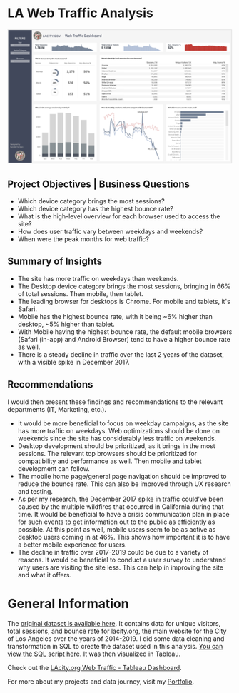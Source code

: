 # LA Web Traffic Analysis

[![Tableau Dashboard](dashboard.png)](https://public.tableau.com/app/profile/ruiz/viz/LAcity_orgWebTraffic/LAcity_orgWebTrafficDashboard?publish=yes)

## Project Objectives | Business Questions

- Which device category brings the most sessions?
- Which device category has the highest bounce rate?
- What is the high-level overview for each browser used to access the site?
- How does user traffic vary between weekdays and weekends?
- When were the peak months for web traffic?

## Summary of Insights

- The site has more traffic on weekdays than weekends.
- The Desktop device category brings the most sessions, bringing in 66% of total sessions. Then mobile, then tablet.
- The leading browser for desktops is Chrome. For mobile and tablets, it's Safari.
- Mobile has the highest bounce rate, with it being ~6% higher than desktop, ~5% higher than tablet.
- With Mobile having the highest bounce rate, the default mobile browsers (Safari (in-app) and Android Browser) tend to have a higher bounce rate as well.
- There is a steady decline in traffic over the last 2 years of the dataset, with a visible spike in December 2017.

## Recommendations

I would then present these findings and recommendations to the relevant departments (IT, Marketing, etc.).

- It would be more beneficial to focus on weekday campaigns, as the site has more traffic on weekdays. Web optimizations should be done on weekends since the site has considerably less traffic on weekends.
- Desktop development should be prioritized, as it brings in the most sessions. The relevant top browsers should be prioritized for compatibility and performance as well. Then mobile and tablet development can follow.
- The mobile home page/general page navigation should be improved to reduce the bounce rate. This can also be improved through UX research and testing.
- As per my research, the December 2017 spike in traffic could've been caused by the multiple wildfires that occurred in California during that time. It would be beneficial to have a crisis communication plan in place for such events to get information out to the public as efficiently as possible. At this point as well, mobile users seem to be as active as desktop users coming in at 46%. This shows how important it is to have a better mobile experience for users.
- The decline in traffic over 2017-2019 could be due to a variety of reasons. It would be beneficial to conduct a user survey to understand why users are visiting the site less. This can help in improving the site and what it offers.

# General Information

The [original dataset is available here](https://www.kaggle.com/datasets/cityofLA/lacity.org-website-traffic/data). It contains data for unique visitors, total sessions, and bounce rate for lacity.org, the main website for the City of Los Angeles over the years of 2014-2019. I did some data cleaning and transformation in SQL to create the dataset used in this analysis. [You can view the SQL script here](webtraffic.sql). It was then visualized in Tableau.

Check out the [LAcity.org Web Traffic - Tableau Dashboard](https://public.tableau.com/app/profile/ruiz/viz/LAcity_orgWebTraffic/LAcity_orgWebTrafficDashboard?publish=yes).

For more about my projects and data journey, visit my [Portfolio](https://www.notion.so/ruizdelcarmen/Ruiz-del-Carmen-Data-Portfolio-e725748d0e0546c386be6c6c7dc49099).